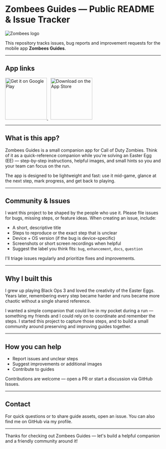 # Zombees Guides — Public README & Issue Tracker

![Zombees logo](images/logo.png)

This repository tracks issues, bug reports and improvement requests for the mobile app **Zombees Guides**.

---

## App links
<p>
	<a href="https://play.google.com/store/apps/details?id=be.zombees.guides">
		<img src="assets/play_badge.svg" alt="Get it on Google Play" width="135" />
	</a>
	&nbsp;
	<a href="https://apps.apple.com/app/idYOUR_APP_ID">
		<img src="assets/appstore_badge.svg" alt="Download on the App Store" width="135" />
	</a>
</p>

---

## What is this app?
Zombees Guides is a small companion app for Call of Duty Zombies. Think of it as a quick-reference companion while you're solving an Easter Egg (EE) — step-by-step instructions, helpful images, and small hints so you and your team can focus on the run.

The app is designed to be lightweight and fast: use it mid-game, glance at the next step, mark progress, and get back to playing.

---

## Community & Issues
I want this project to be shaped by the people who use it. Please file issues for bugs, missing steps, or feature ideas. When creating an issue, include:

- A short, descriptive title
- Steps to reproduce or the exact step that is unclear
- Device + OS version (if the bug is device-specific)
- Screenshots or short screen recordings when helpful
- Suggest the label you think fits: `bug`, `enhancement`, `docs`, `question`

I'll triage issues regularly and prioritize fixes and improvements.

---

## Why I built this
I grew up playing Black Ops 3 and loved the creativity of the Easter Eggs. Years later, remembering every step became harder and runs became more chaotic without a single shared reference.

I wanted a simple companion that could live in my pocket during a run — something my friends and I could rely on to coordinate and remember the steps. I started this project to capture those steps, and to build a small community around preserving and improving guides together.

---

## How you can help
- Report issues and unclear steps
- Suggest improvements or additional images
- Contribute to guides

Contributions are welcome — open a PR or start a discussion via GitHub Issues.

---

## Contact
For quick questions or to share guide assets, open an issue. You can also find me on GitHub via my profile.

---

Thanks for checking out Zombees Guides — let's build a helpful companion and a friendly community around it!

